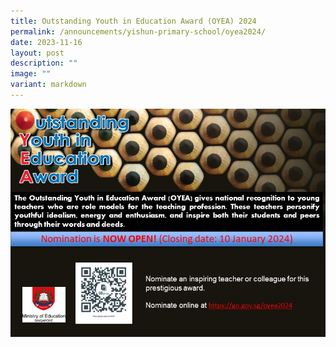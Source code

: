 ```yaml
---
title: Outstanding Youth in Education Award (OYEA) 2024
permalink: /announcements/yishun-primary-school/oyea2024/
date: 2023-11-16
layout: post
description: ""
image: ""
variant: markdown
---
```

<center>
<img src="/images/Announcements/Yps/OYEA2024.jpg">
</center>